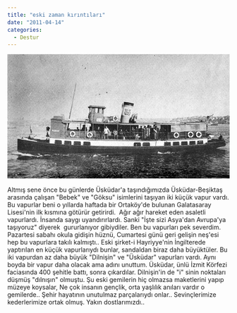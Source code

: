 ```yaml
---
title: "eski zaman kırıntıları"
date: "2011-04-14"
categories: 
  - Destur
---
```


[![bebek.jpg](../uploads/2011/04/bebek.jpg)](../uploads/2011/04/bebek.jpg "bebek.jpg")

Altmış sene önce bu günlerde Üsküdar'a taşındığımızda Üsküdar-Beşiktaş arasında çalışan "Bebek" ve "Göksu" isimlerini taşıyan iki küçük vapur vardı. Bu vapurlar beni o yıllarda haftada bir Ortaköy'de bulunan Galatasaray Lisesi'nin ilk kısmına götürür getirirdi.  Ağır ağır hareket eden asaletli vapurlardı. İnsanda saygı uyandırırlardı. Sanki "İşte sizi Asya'dan Avrupa'ya taşıyoruz" diyerek  gururlanıyor gibiydiler. Ben bu vapurları pek severdim. Pazartesi sabahı okula gidişin hüznü, Cumartesi günü geri gelişin neş'esi hep bu vapurlara takılı kalmıştı.. Eski şirket-i Hayriyye'nin İngilterede yaptırılan en küçük vapurlarıydı bunlar, sandaldan biraz daha büyüktüler. Bu iki vapurdan az daha büyük "Dilnişin" ve "Üsküdar" vapurları vardı. Aynı boyda bir vapur daha olacak ama adını unuttum. Üsküdar, ünlü İzmit Körfezi faciasında 400 şehitle battı, sonra çıkardılar. Dilnişin'in de "i" sinin noktaları düşmüş "dılnışın" olmuştu. Şu eski gemilerin hiç olmazsa maketlerini yapıp müzeye koysalar, Ne çok insanın gençlik, orta yaşlılık anıları vardır o gemilerde.. Şehir hayatının unutulmaz parçalarıydı onlar.. Sevinçlerimize kederlerimize ortak olmuş. Yakın dostlarımızdı..
